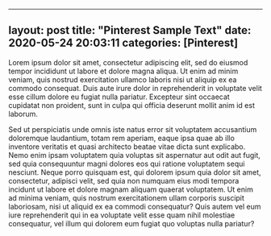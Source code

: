 
---
layout: post
title: "Pinterest Sample Text"
date: 2020-05-24 20:03:11
categories: [Pinterest]
---


Lorem ipsum dolor sit amet, consectetur adipiscing elit, sed do eiusmod tempor incididunt 
ut labore et dolore magna aliqua. Ut enim ad minim veniam, quis nostrud exercitation ullamco 
laboris nisi ut aliquip ex ea commodo consequat. Duis aute irure dolor in reprehenderit in 
voluptate velit esse cillum dolore eu fugiat nulla pariatur. Excepteur sint occaecat 
cupidatat non proident, sunt in culpa qui officia deserunt mollit anim id est laborum.

Sed ut perspiciatis unde omnis iste natus error sit voluptatem accusantium doloremque 
laudantium, totam rem aperiam, eaque ipsa quae ab illo inventore veritatis et quasi 
architecto beatae vitae dicta sunt explicabo. Nemo enim ipsam voluptatem quia voluptas sit 
aspernatur aut odit aut fugit, sed quia consequuntur magni dolores eos qui ratione voluptatem 
sequi nesciunt. Neque porro quisquam est, qui dolorem ipsum quia dolor sit amet, consectetur, 
adipisci velit, sed quia non numquam eius modi tempora incidunt ut labore et dolore magnam 
aliquam quaerat voluptatem. Ut enim ad minima veniam, quis nostrum exercitationem ullam 
corporis suscipit laboriosam, nisi ut aliquid ex ea commodi consequatur? Quis autem vel eum 
iure reprehenderit qui in ea voluptate velit esse quam nihil molestiae consequatur, 
vel illum qui dolorem eum fugiat quo voluptas nulla pariatur?
